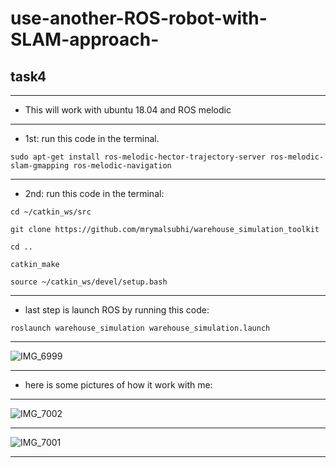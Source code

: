 # use-another-ROS-robot-with-SLAM-approach-
## task4
 
---

- This will work with ubuntu 18.04 and ROS melodic

---

- 1st: run this code in the terminal.

`sudo apt-get install ros-melodic-hector-trajectory-server ros-melodic-slam-gmapping ros-melodic-navigation`

---

- 2nd: run this code in the terminal:

```
cd ~/catkin_ws/src

git clone https://github.com/mrymalsubhi/warehouse_simulation_toolkit

cd ..

catkin_make

source ~/catkin_ws/devel/setup.bash
```

---

- last step is launch ROS by running this code: 

`roslaunch warehouse_simulation warehouse_simulation.launch`

---

![IMG_6999](https://user-images.githubusercontent.com/85639068/129168796-6e4647b0-f3be-4064-8438-2377083772db.jpg)


---

- here is some pictures of how it work with me: 

---

![IMG_7002](https://user-images.githubusercontent.com/85639068/129168321-7eb9d024-e2b3-4140-9961-4e5da30122c0.jpg)

---

![IMG_7001](https://user-images.githubusercontent.com/85639068/129168342-8a2d4711-f1de-4ef4-b35e-76e2db278a06.jpg)

---
